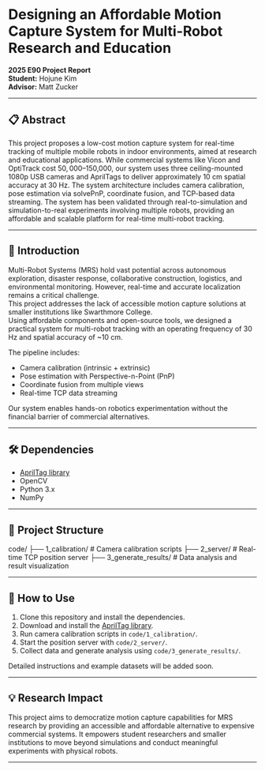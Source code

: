 # Designing an Affordable Motion Capture System for Multi-Robot Research and Education

**2025 E90 Project Report**  
**Student:** Hojune Kim  
**Advisor:** Matt Zucker

---

## 📋 Abstract

This project proposes a low-cost motion capture system for real-time tracking of multiple mobile robots in indoor environments, aimed at research and educational applications. While commercial systems like Vicon and OptiTrack cost $50,000–$150,000, our system uses three ceiling-mounted 1080p USB cameras and AprilTags to deliver approximately 10 cm spatial accuracy at 30 Hz. The system architecture includes camera calibration, pose estimation via solvePnP, coordinate fusion, and TCP-based data streaming. The system has been validated through real-to-simulation and simulation-to-real experiments involving multiple robots, providing an affordable and scalable platform for real-time multi-robot tracking.

---

## 🎯 Introduction

Multi-Robot Systems (MRS) hold vast potential across autonomous exploration, disaster response, collaborative construction, logistics, and environmental monitoring. However, real-time and accurate localization remains a critical challenge.  
This project addresses the lack of accessible motion capture solutions at smaller institutions like Swarthmore College.  
Using affordable components and open-source tools, we designed a practical system for multi-robot tracking with an operating frequency of 30 Hz and spatial accuracy of ~10 cm.  

The pipeline includes:  
- Camera calibration (intrinsic + extrinsic)  
- Pose estimation with Perspective-n-Point (PnP)  
- Coordinate fusion from multiple views  
- Real-time TCP data streaming  

Our system enables hands-on robotics experimentation without the financial barrier of commercial alternatives.

---

## 🛠️ Dependencies

- [AprilTag library](https://github.com/AprilRobotics/apriltag)  
- OpenCV  
- Python 3.x  
- NumPy  

---

## 📂 Project Structure

code/
├── 1_calibration/ # Camera calibration scripts
├── 2_server/ # Real-time TCP position server
├── 3_generate_results/ # Data analysis and result visualization


---

## 🚀 How to Use

1. Clone this repository and install the dependencies.  
2. Download and install the [AprilTag library](https://github.com/AprilRobotics/apriltag).  
3. Run camera calibration scripts in `code/1_calibration/`.  
4. Start the position server with `code/2_server/`.  
5. Collect data and generate analysis using `code/3_generate_results/`.  

Detailed instructions and example datasets will be added soon.

---

## 💡 Research Impact

This project aims to democratize motion capture capabilities for MRS research by providing an accessible and affordable alternative to expensive commercial systems. It empowers student researchers and smaller institutions to move beyond simulations and conduct meaningful experiments with physical robots.

---
